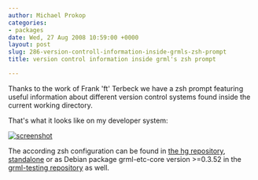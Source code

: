 ```yaml
---
author: Michael Prokop
categories:
- packages
date: Wed, 27 Aug 2008 10:59:00 +0000
layout: post
slug: 286-version-controll-information-inside-grmls-zsh-prompt
title: version control information inside grml's zsh prompt

---
```

Thanks to the work of Frank 'ft' Terbeck we have a zsh prompt featuring useful information about different version control systems found inside the current working directory.

That's what it looks like on my developer system:

[![screenshot](/images/gkrellShoot_08-08-27_125155.png)](/images/gkrellShoot_08-08-27_125155.png)

The according zsh configuration can be found in [the hg repository](http://hg.grml.org/grml-etc-core), [standalone](https://grml.org/console) or as Debian package grml\-etc\-core version \>\=0\.3\.52 in the [grml\-testing repository](http://deb.grml.org/) as well.
